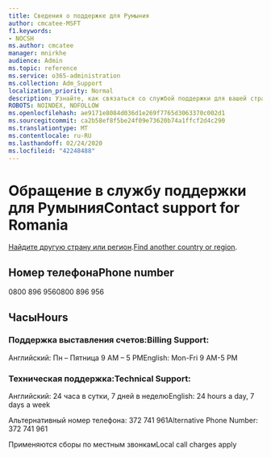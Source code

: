 ```yaml
---
title: Сведения о поддержке для Румыния
author: cmcatee-MSFT
f1.keywords:
- NOCSH
ms.author: cmcatee
manager: mnirkhe
audience: Admin
ms.topic: reference
ms.service: o365-administration
ms.collection: Adm_Support
localization_priority: Normal
description: Узнайте, как связаться со службой поддержки для вашей страны или региона.
ROBOTS: NOINDEX, NOFOLLOW
ms.openlocfilehash: ae9171e8084d036d1e269f7765d3063370c002d1
ms.sourcegitcommit: ca2b58ef8f5be24f09e73620b74a1ffcf2d4c290
ms.translationtype: MT
ms.contentlocale: ru-RU
ms.lasthandoff: 02/24/2020
ms.locfileid: "42248488"
---
```

# <a name="contact-support-for-romania"></a><span data-ttu-id="55212-103">Обращение в службу поддержки для Румыния</span><span class="sxs-lookup"><span data-stu-id="55212-103">Contact support for Romania</span></span>

<span data-ttu-id="55212-104">[Найдите другую страну или регион](../contact-support-for-business-products.md).</span><span class="sxs-lookup"><span data-stu-id="55212-104">[Find another country or region](../contact-support-for-business-products.md).</span></span>

## <a name="phone-number"></a><span data-ttu-id="55212-105">Номер телефона</span><span class="sxs-lookup"><span data-stu-id="55212-105">Phone number</span></span>
<span data-ttu-id="55212-106">0800 896 956</span><span class="sxs-lookup"><span data-stu-id="55212-106">0800 896 956</span></span>

## <a name="hours"></a><span data-ttu-id="55212-107">Часы</span><span class="sxs-lookup"><span data-stu-id="55212-107">Hours</span></span>
### <a name="billing-support"></a><span data-ttu-id="55212-108">Поддержка выставления счетов:</span><span class="sxs-lookup"><span data-stu-id="55212-108">Billing Support:</span></span>

<span data-ttu-id="55212-109">Английский: Пн – Пятница 9 AM – 5 PM</span><span class="sxs-lookup"><span data-stu-id="55212-109">English: Mon-Fri 9 AM-5 PM</span></span>

### <a name="technical-support"></a><span data-ttu-id="55212-110">Техническая поддержка:</span><span class="sxs-lookup"><span data-stu-id="55212-110">Technical Support:</span></span>

<span data-ttu-id="55212-111">Английский: 24 часа в сутки, 7 дней в неделю</span><span class="sxs-lookup"><span data-stu-id="55212-111">English: 24 hours a day, 7 days a week</span></span>

<span data-ttu-id="55212-112">Альтернативный номер телефона: 372 741 961</span><span class="sxs-lookup"><span data-stu-id="55212-112">Alternative Phone Number: 372 741 961</span></span>

<span data-ttu-id="55212-113">Применяются сборы по местным звонкам</span><span class="sxs-lookup"><span data-stu-id="55212-113">Local call charges apply</span></span>